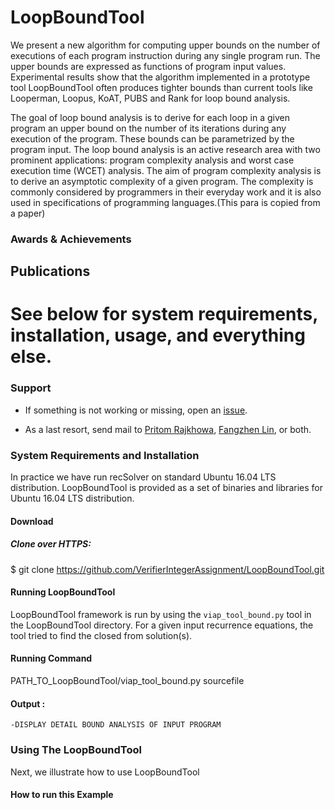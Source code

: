 # LoopBoundTool

We present a new algorithm for computing upper bounds on the number of executions of each program instruction during any single program run. The upper bounds are expressed as functions of program input values. Experimental results show that the algorithm implemented
in a prototype tool LoopBoundTool often produces tighter bounds than current tools like Looperman, Loopus, KoAT, PUBS and Rank for loop bound analysis.

The goal of loop bound analysis is to derive for each loop in a given program
an upper bound on the number of its iterations during any execution of the
program. These bounds can be parametrized by the program input. The loop
bound analysis is an active research area with two prominent applications: 
program
complexity analysis and worst case execution time (WCET) analysis.
The aim of program complexity analysis is to derive an asymptotic complexity
of a given program. The complexity is commonly considered by programmers
in their everyday work and it is also used in specifications of programming languages.(This para is copied from a paper)


### Awards & Achievements

## Publications


# See below for system requirements, installation, usage, and everything else.

### Support

* If something is not working or missing, open an [issue](https://github.com/VerifierIntegerAssignment/VerifierIntegerAssignment.github.io/issues).

* As a last resort, send mail to 
  [Pritom Rajkhowa](mailto:pritom.rajkhowa@gmail.com), [Fangzhen Lin](mailto:flin@cs.ust.hk), or both.





### System Requirements and Installation

In practice we have run recSolver on standard Ubuntu 16.04 LTS distribution. LoopBoundTool is provided as a set of binaries and libraries for
Ubuntu 16.04 LTS distribution. 

#### Download 


##### Clone over HTTPS:

 $ git clone https://github.com/VerifierIntegerAssignment/LoopBoundTool.git
 
 #### Running LoopBoundTool


LoopBoundTool framework is run by using the `viap_tool_bound.py` tool in the LoopBoundTool directory.
For a given input recurrence equations, the tool tried to find the closed from solution(s). 

#### Running Command

PATH_TO_LoopBoundTool/viap_tool_bound.py sourcefile



#### Output :
```
-DISPLAY DETAIL BOUND ANALYSIS OF INPUT PROGRAM
```

### Using The LoopBoundTool

Next, we illustrate how to use LoopBoundTool 

#### How to run this Example 
